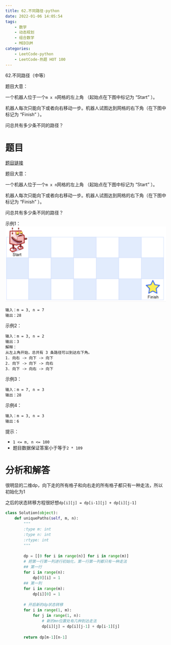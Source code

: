 ```yaml
---
title: 62.不同路径-python
date: 2022-01-06 14:05:54
tags:
    - 数学
    - 动态规划
    - 组合数学
    - MEDIUM
categories:
	- LeetCode-python
	- LeetCode-热题 HOT 100
---
```


62.不同路径（中等）

题目大意：

一个机器人位于一个```m x n```网格的左上角 （起始点在下图中标记为 “Start” ）。

机器人每次只能向下或者向右移动一步。机器人试图达到网格的右下角（在下图中标记为 “Finish” ）。

问总共有多少条不同的路径？

<!--more-->

# 题目

[题目链接](https://leetcode-cn.com/problems/unique-paths/)

题目大意：

一个机器人位于一个```m x n```网格的左上角 （起始点在下图中标记为 “Start” ）。

机器人每次只能向下或者向右移动一步。机器人试图达到网格的右下角（在下图中标记为 “Finish” ）。

问总共有多少条不同的路径？

示例1：
![](/images/2022-01-06-14-14-44.png)
```
输入：m = 3, n = 7
输出：28
```

示例2：
```
输入：m = 3, n = 2
输出：3
解释：
从左上角开始，总共有 3 条路径可以到达右下角。
1. 向右 -> 向下 -> 向下
2. 向下 -> 向下 -> 向右
3. 向下 -> 向右 -> 向下
```

示例3：
```
输入：m = 7, n = 3
输出：28
```

示例4：
```
输入：m = 3, n = 3
输出：6
```

提示：
- ```1 <= m, n <= 100```
- 题目数据保证答案小于等于```2 * 109```

# 分析和解答

很明显的二维dp，向下走的所有格子和向右走的所有格子都只有一种走法，所以初始化为1

之后的状态转移方程很好想```dp[i][j] = dp[i-1][j] + dp[i][j-1]```

```python
class Solution(object):
    def uniquePaths(self, m, n):
        """
        :type m: int
        :type n: int
        :rtype: int
        """

        dp = [[0 for i in range(n)] for i in range(m)]
        # 把第一行第一列进行初始化，第一行第一列都只有一种走法
        ## 第一行 
        for i in range(n):
            dp[0][i] = 1
        ## 第一列
        for i in range(m):
            dp[i][0] = 1

        # 开启新的dp状态转移
        for i in range(1, m):
            for j in range(1, n):
                # 新的mn位置处有几种到达走法
                dp[i][j] = dp[i][j-1] + dp[i-1][j]

        return dp[m-1][n-1]
```
